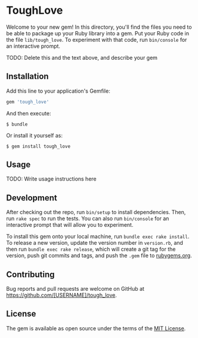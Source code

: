 # ToughLove

Welcome to your new gem! In this directory, you'll find the files you need to be able to package up your Ruby library into a gem. Put your Ruby code in the file `lib/tough_love`. To experiment with that code, run `bin/console` for an interactive prompt.

TODO: Delete this and the text above, and describe your gem

## Installation

Add this line to your application's Gemfile:

```ruby
gem 'tough_love'
```

And then execute:

    $ bundle

Or install it yourself as:

    $ gem install tough_love

## Usage

TODO: Write usage instructions here

## Development

After checking out the repo, run `bin/setup` to install dependencies. Then, run `rake spec` to run the tests. You can also run `bin/console` for an interactive prompt that will allow you to experiment.

To install this gem onto your local machine, run `bundle exec rake install`. To release a new version, update the version number in `version.rb`, and then run `bundle exec rake release`, which will create a git tag for the version, push git commits and tags, and push the `.gem` file to [rubygems.org](https://rubygems.org).

## Contributing

Bug reports and pull requests are welcome on GitHub at https://github.com/[USERNAME]/tough_love.

## License

The gem is available as open source under the terms of the [MIT License](https://opensource.org/licenses/MIT).
